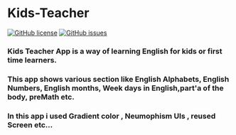 # Kids-Teacher

[![GitHub license](https://img.shields.io/github/license/Sambit650/Kids-Teacher)](https://github.com/Sambit650/Kids-Teacher/blob/master/LICENSE)
[![GitHub issues](https://img.shields.io/github/issues/Sambit650/Kids-Teacher)](https://github.com/Sambit650/Kids-Teacher/issues)

### Kids Teacher App is a way of learning English for kids or first time learners.
### This app shows various section like English Alphabets, English Numbers, English months, Week days in English,part'a of the body, preMath etc.
### In this app i used Gradient color , Neumophism UIs , reused Screen etc...
